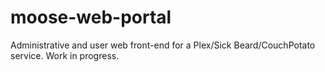 # moose-web-portal
Administrative and user web front-end for a Plex/Sick Beard/CouchPotato service. Work in progress.
